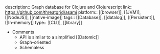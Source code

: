 description:: Graph database for Clojure and Clojurescript
link:: https://github.com/threatgrid/asami
platform:: [[browser]], [[JVM]], [[NodeJS]], [[native-image]]
tags:: [[Database]], [[datalog]], [[Persistent]], [[In-memory]]
type:: [[CLI]], [[library]]

- Comments
	- API is similar to a simplified [[Datomic]]
	- Graph-oriented
	- Schemaless